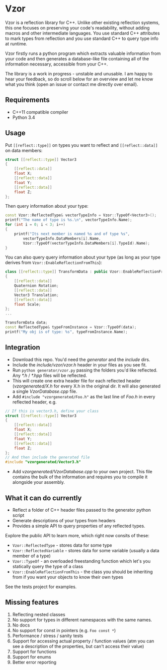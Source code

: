# Vzor

Vzor is a reflection library for C++. Unlike other existing reflection systems, this one focuses on preserving your code's readability, without adding macros and other intermediate languages. You use standard C++ attributes to mark types from reflection and you use standard C++ to query type info at runtime.

Vzor firstly runs a python program which extracts valuable information from your code and then generates a database-like file containing all of the information necessary, accessible from your C++.

The library is a work in progress - unstable and unusable. I am happy to hear your feedback, so do scroll below for an overview and let me know what you think (open an issue or contact me directly over email).

## Requirements

* C++11 compatible compiler
* Python 3.4

## Usage

Put `[[reflect::type]]` on types you want to reflect and `[[reflect::data]]` on data members:

```cpp
struct [[reflect::type]] Vector3
{
	[[reflect::data]]
	float X;
	[[reflect::data]]
	float Y;
	[[reflect::data]]
	float Z;
};
```

Then query information about your type:

```cpp
const Vzor::ReflectedType& vectorTypeInfo = Vzor::TypeOf<Vector3>();
printf("The name of type is %s.\n", vectorTypeInfo.Name);
for (int i = 0; i < 3; i++)
{
    printf("Its next member is named %s and of type %s",
        vectorTypeInfo.DataMembers[i].Name,
        Vzor::TypeOf(vectorTypeInfo.DataMembers[i].TypeId).Name);
}
```

You can also query query information about your type (as long as your type derives from `Vzor::EnableReflectionFromThis`):

```cpp
class [[reflect::type]] TransformData : public Vzor::EnableReflectionFromThis<TransformData>
{
	[[reflect::data]]
	Quaternion Rotation;
	[[reflect::data]]
	Vector3 Translation;
	[[reflect::data]]
	float Scale;
};
...

TransformData data;
const ReflectedType& typeFromInstance = Vzor::TypeOf(data);
printf("My obj is of type: %s", typeFromInstance.Name);
```

## Integration

* Download this repo. You'd need the *generator* and the *include* dirs.
* Include the *include/vzor/vzor.h* header in your files as you see fit.
* Run `python generator/vzor.py` passing the folders you'd like reflected. Any *\*.h* / *\*.hpp* files
will be reflected.
* This will create one extra header file for each reflected header (*vzorgenerated/X.h* for every X.h in the original
dir. It will also generated a single *VzorDatabase.cpp* file.
* Add `#include "vzorgenerated/Foo.h"` as the last line of *Foo.h* in every reflected header, e.g.
```cpp
// If this is vector3.h, define your class
struct [[reflect::type]] Vector3
{
	[[reflect::data]]
	float X;
	[[reflect::data]]
	float Y;
	[[reflect::data]]
	float Z;
};
// And then include the generated file
#include "vzorgenerated/Vector3.h"
```
* Add *vzorgenerated/VzorDatabase.cpp* to your own project. This file contains the bulk of the information
and requires you to compile it alongside your assembly.

## What it can do currently

* Reflect a folder of C++ header files passed to the generator python script
* Generate descriptions of your types from headers
* Provides a simple API to query properties of any reflected types.

Explore the public API to learn more, which right now consits of these:
- `Vzor::ReflectedType` - stores data for some type
- `Vzor::ReflectedVariable` - stores data for some variable (usually a data member of a type)
- `Vzor::TypeOf` - an overloaded freestanding function which let's you statically query the type of a class
- `Vzor::EnableReflectionFromThis` - the class you should be inheriting from if you want your objects to know their own types

See the tests project for examples.

## Missing features

1. Reflecting nested classes
1. No support for types in different namespaces with the same names.
1. No docs
1. No support for const in pointers (e.g. `Foo const *`)
1. Performance / stress / sanity tests
1. Support for accessing actual property / function values (atm you can see a description of the properties, but can't access their value)
1. Support for functions
1. Support for enums
1. Better error reporting
